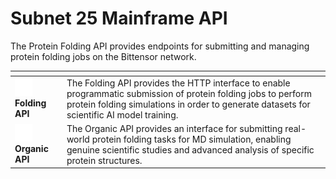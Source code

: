 # Subnet 25 Mainframe API

The Protein Folding API provides endpoints for submitting and managing protein folding jobs on the Bittensor network.&#x20;

<table data-view="cards"><thead><tr><th></th><th></th></tr></thead><tbody><tr><td><img src="../../../.gitbook/assets/ph--dna copy.png" alt="">  <strong>Folding API</strong></td><td>The Folding API provides the HTTP interface to enable programmatic submission of protein folding jobs to perform protein folding simulations in order to generate datasets for scientific AI model training.</td></tr><tr><td><img src="../../../.gitbook/assets/organics-icon.png" alt="">  <strong>Organic API</strong></td><td>The Organic API provides an interface for submitting real-world protein folding tasks for MD simulation, enabling genuine scientific studies and advanced analysis of specific protein structures.</td></tr></tbody></table>



